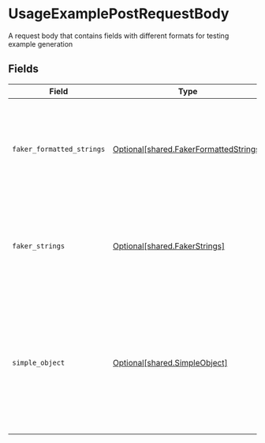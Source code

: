 # UsageExamplePostRequestBody

A request body that contains fields with different formats for testing example generation


## Fields

| Field                                                                                                                                                          | Type                                                                                                                                                           | Required                                                                                                                                                       | Description                                                                                                                                                    |
| -------------------------------------------------------------------------------------------------------------------------------------------------------------- | -------------------------------------------------------------------------------------------------------------------------------------------------------------- | -------------------------------------------------------------------------------------------------------------------------------------------------------------- | -------------------------------------------------------------------------------------------------------------------------------------------------------------- |
| `faker_formatted_strings`                                                                                                                                      | [Optional[shared.FakerFormattedStrings]](../../models/shared/fakerformattedstrings.md)                                                                         | :heavy_minus_sign:                                                                                                                                             | A set of strings with format values that lead to relevant examples being generated for them                                                                    |
| `faker_strings`                                                                                                                                                | [Optional[shared.FakerStrings]](../../models/shared/fakerstrings.md)                                                                                           | :heavy_minus_sign:                                                                                                                                             | A set of strings with fieldnames that lead to relevant examples being generated for them                                                                       |
| `simple_object`                                                                                                                                                | [Optional[shared.SimpleObject]](../../models/shared/simpleobject.md)                                                                                           | :heavy_minus_sign:                                                                                                                                             | A simple object that uses all our supported primitive types and enums and has optional properties.<br/><br/>[A link to the external docs.](https://speakeasy.com/docs) |